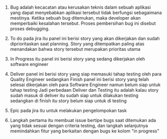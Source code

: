 1. Bug adalah kecacatan atau kerusakan teknis dalam sebuah aplikasi yang dapat menyebabkan aplikasi tersebut tidak berfungsi sebagaimana mestinya. Ketika sebuah bug ditemukan, maka developer akan memperbaiki kesalahan tersebut. Proses pembersihan bug ini disebut proses debugging.

2. To do pada jira itu panel ini berisi story yang akan dikerjakan dan sudah diprioritaskan saat planning. Story yang ditempatkan paling atas menandakan bahwa story tersebut merupakan prioritas utama

3. In Progress itu panel ini berisi story yang sedang dikerjakan oleh software engineer

4. Deliver panel ini berisi story yang siap memasuki tahap testing oleh para Quality Engineer sedangkan Finish panel ini berisi story yang telah selesai dikerjakan oleh para Software Engineer namun belum siap untuk tahap testing
Jadi perbedaan Deliver dan Testing itu adalah kalau story sudah masuk di deliver itu sudah siap untuk dilakukan testing sedangkan di finish itu story belum siap untuk di testing

5. Epic pada jira itu untuk melakukan pengelompokan task

6. Langkah pertama itu membuat issue bertipe bugs saat ditemukan ada yang tidak sesuai dengan criteria testing, dan langkah selanjutnya memindahkan fitur yang berkaitan dengan bugs ke kolom "in progress"